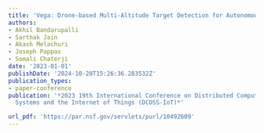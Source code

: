 ```yaml
---
title: 'Vega: Drone-based Multi-Altitude Target Detection for Autonomous Surveillance'
authors:
- Akhil Bandarupalli
- Sarthak Jain
- Akash Melachuri
- Joseph Pappas
- Somali Chaterji
date: '2023-01-01'
publishDate: '2024-10-28T15:26:36.283532Z'
publication_types:
- paper-conference
publication: '*2023 19th International Conference on Distributed Computing in Smart
  Systems and the Internet of Things (DCOSS-IoT)*'

url_pdf: 'https://par.nsf.gov/servlets/purl/10492609'
---
```

